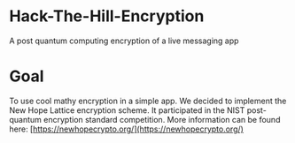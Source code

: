# Hack-The-Hill-Encryption
A post quantum computing encryption of a live messaging app

# Goal
To use cool mathy encryption in a simple app.
We decided to implement the New Hope Lattice encryption scheme. It participated in the NIST post-quantum encryption standard competition. 
More information can be found here: [https://newhopecrypto.org/](https://newhopecrypto.org/)


